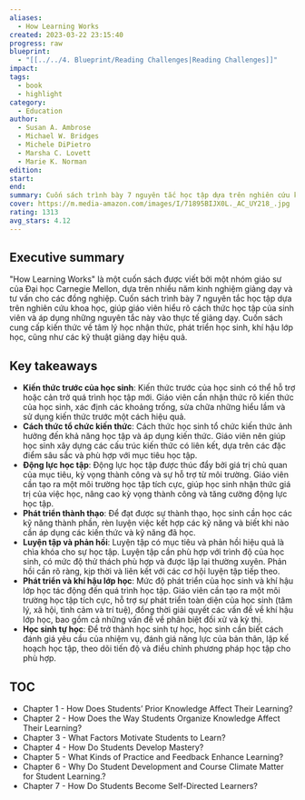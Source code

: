 ```yaml
---
aliases:
  - How Learning Works
created: 2023-03-22 23:15:40
progress: raw
blueprint:
  - "[[../../4. Blueprint/Reading Challenges|Reading Challenges]]"
impact: 
tags:
  - book
  - highlight
category:
  - Education
author:
  - Susan A. Ambrose
  - Michael W. Bridges
  - Michele DiPietro
  - Marsha C. Lovett
  - Marie K. Norman
edition: 
start: 
end: 
summary: Cuốn sách trình bày 7 nguyên tắc học tập dựa trên nghiên cứu khoa học, giúp giáo viên hiểu rõ cách thức học tập của sinh viên và áp dụng những nguyên tắc này vào thực tế giảng dạy.
cover: https://m.media-amazon.com/images/I/71895BIJX0L._AC_UY218_.jpg
rating: 1313
avg_stars: 4.12
---
```


## Executive summary

"How Learning Works" là một cuốn sách được viết bởi một nhóm giáo sư của Đại học Carnegie Mellon, dựa trên nhiều năm kinh nghiệm giảng dạy và tư vấn cho các đồng nghiệp. Cuốn sách trình bày 7 nguyên tắc học tập dựa trên nghiên cứu khoa học, giúp giáo viên hiểu rõ cách thức học tập của sinh viên và áp dụng những nguyên tắc này vào thực tế giảng dạy. Cuốn sách cung cấp kiến thức về tâm lý học nhận thức, phát triển học sinh, khí hậu lớp học, cũng như các kỹ thuật giảng dạy hiệu quả. 

## Key takeaways

* **Kiến thức trước của học sinh**: Kiến thức trước của học sinh có thể hỗ trợ hoặc cản trở quá trình học tập mới. Giáo viên cần nhận thức rõ kiến thức của học sinh, xác định các khoảng trống, sửa chữa những hiểu lầm và sử dụng kiến thức trước một cách hiệu quả.
* **Cách thức tổ chức kiến thức**: Cách thức học sinh tổ chức kiến thức ảnh hưởng đến khả năng học tập và áp dụng kiến thức. Giáo viên nên giúp học sinh xây dựng các cấu trúc kiến thức có liên kết, dựa trên các đặc điểm sâu sắc và phù hợp với mục tiêu học tập.
* **Động lực học tập**: Động lực học tập được thúc đẩy bởi giá trị chủ quan của mục tiêu, kỳ vọng thành công và sự hỗ trợ từ môi trường. Giáo viên cần tạo ra một môi trường học tập tích cực, giúp học sinh nhận thức giá trị của việc học, nâng cao kỳ vọng thành công và tăng cường động lực học tập.
* **Phát triển thành thạo**:  Để đạt được sự thành thạo, học sinh cần học các kỹ năng thành phần, rèn luyện việc kết hợp các kỹ năng và biết khi nào cần áp dụng các kiến thức và kỹ năng đã học.
* **Luyện tập và phản hồi**: Luyện tập có mục tiêu và phản hồi hiệu quả là chìa khóa cho sự học tập. Luyện tập cần phù hợp với trình độ của học sinh, có mức độ thử thách phù hợp và được lặp lại thường xuyên. Phản hồi cần rõ ràng, kịp thời và liên kết với các cơ hội luyện tập tiếp theo.
* **Phát triển và khí hậu lớp học**:  Mức độ phát triển của học sinh và khí hậu lớp học tác động đến quá trình học tập. Giáo viên cần tạo ra một môi trường học tập tích cực, hỗ trợ sự phát triển toàn diện của học sinh (tâm lý, xã hội, tình cảm và trí tuệ), đồng thời giải quyết các vấn đề về khí hậu lớp học, bao gồm cả những vấn đề về phân biệt đối xử và kỳ thị.
* **Học sinh tự học**:  Để trở thành học sinh tự học, học sinh cần biết cách đánh giá yêu cầu của nhiệm vụ, đánh giá năng lực của bản thân, lập kế hoạch học tập, theo dõi tiến độ và điều chỉnh phương pháp học tập cho phù hợp. 

## TOC

* Chapter 1 - How Does Students’ Prior Knowledge Affect Their Learning?
* Chapter 2 - How Does the Way Students Organize Knowledge Affect Their Learning?
* Chapter 3 - What Factors Motivate Students to Learn?
* Chapter 4 - How Do Students Develop Mastery?
* Chapter 5 - What Kinds of Practice and Feedback Enhance Learning?
* Chapter 6 - Why Do Student Development and Course Climate Matter for Student Learning.?
* Chapter 7 - How Do Students Become Self-Directed Learners?